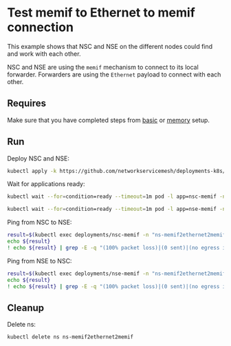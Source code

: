 # Test memif to Ethernet to memif connection

This example shows that NSC and NSE on the different nodes could find and work with each other.

NSC and NSE are using the `memif` mechanism to connect to its local forwarder.
Forwarders are using the `Ethernet` payload to connect with each other.

## Requires

Make sure that you have completed steps from [basic](../../basic) or [memory](../../memory) setup.

## Run

Deploy NSC and NSE:
```bash
kubectl apply -k https://github.com/networkservicemesh/deployments-k8s/examples/use-cases/Memif2Ethernet2Memif?ref=c7ea40efbe5cc4e68db24d24d755242213055d3a
```

Wait for applications ready:
```bash
kubectl wait --for=condition=ready --timeout=1m pod -l app=nsc-memif -n ns-memif2ethernet2memif
```
```bash
kubectl wait --for=condition=ready --timeout=1m pod -l app=nse-memif -n ns-memif2ethernet2memif
```

Ping from NSC to NSE:
```bash
result=$(kubectl exec deployments/nsc-memif -n "ns-memif2ethernet2memif" -- vppctl ping 172.16.1.100 repeat 4)
echo ${result}
! echo ${result} | grep -E -q "(100% packet loss)|(0 sent)|(no egress interface)"
```

Ping from NSE to NSC:
```bash
result=$(kubectl exec deployments/nse-memif -n "ns-memif2ethernet2memif" -- vppctl ping 172.16.1.101 repeat 4)
echo ${result}
! echo ${result} | grep -E -q "(100% packet loss)|(0 sent)|(no egress interface)"
```

## Cleanup

Delete ns:
```bash
kubectl delete ns ns-memif2ethernet2memif
```
